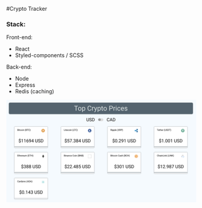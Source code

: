 #Crypto Tracker

### Stack:

Front-end:

-   React
-   Styled-components / SCSS

Back-end:

-   Node
-   Express
-   Redis (caching)

![Screenshot](/screenshots/main.png)
